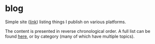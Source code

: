 # blog
Simple site ([link](https://gumdropsteve.github.io/blog/)) listing things I publish on various platforms.

The content is presented in reverse chronological order. A full list can be found [here](https://gumdropsteve.github.io/blog/docs/chronological), or by category (many of which have multiple topics).
